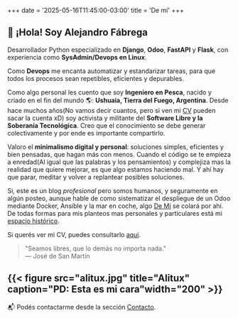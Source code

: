 +++
date = '2025-05-16T11:45:00-03:00'
title = 'De mí'
+++

## 👋 ¡Hola! Soy Alejandro Fábrega

Desarrollador Python especializado en **Django**, **Odoo**, **FastAPI** y **Flask**, con experiencia como **SysAdmin/Devops en Linux**.

Como **Devops** me encanta automatizar y estandarizar tareas, para que todos los procesos sean repetibles, eficientes y depurables.

Como algo personal les cuento que soy **Ingeniero en Pesca**, nacido y criado en el fin del mundo 🌎: **Ushuaia, Tierra del Fuego, Argentina**. Desde hace muchos años(No vamos decir cuantos, pero si ven mi [CV](/cv) pueden sacar la cuenta xD) soy activista y militante del **Software Libre y la Soberanía Tecnológica**. Creo que el conocimiento se debe generar colectivamente y por ende es importante compartirlo.

Valoro el **minimalismo digital y personal**: soluciones simples, eficientes y bien pensadas, que hagan más con menos. Cuando el código se te empieza a enredad(Al igual que las palabras y los pensamientos) y complejiza mas la realidad que quiere mejorar, es que algo estamos haciendo mal. Y ahí hay que parar, meditar y volver a replantear posibles soluciones.

Si, este es un blog _profesional_ pero somos humanos, y seguramente en algún posteo, aunque hable de como sistematizar el despliegue de un Odoo mediante Docker, Ansible y la mar en coche, algo [De Mí](https://www.youtube.com/watch?v=PyiZO9CVXY0) se colará por ahí. De todas formas para mis planteos mas personales y particulares está mi [espacio histórico](https://delkarukinka.wordpress).

Si querés ver mi CV, puedes consultarlo [aquí](/cv).
> "Seamos libres, que lo demás no importa nada."  
> — José de San Martín

{{< figure src="alitux.jpg" title="Alitux" caption="PD: Esta es mi cara"width="200" >}}
---

📬 Podés contactarme desde la sección [Contacto](/contacto).
